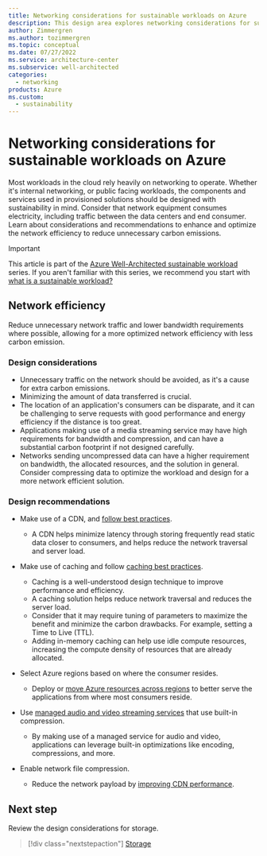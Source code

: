```yaml
---
title: Networking considerations for sustainable workloads on Azure
description: This design area explores networking considerations for sustainable workloads on Azure.
author: Zimmergren
ms.author: tozimmergren
ms.topic: conceptual
ms.date: 07/27/2022
ms.service: architecture-center
ms.subservice: well-architected
categories: 
  - networking
products: Azure
ms.custom:
  - sustainability
---
```


# Networking considerations for sustainable workloads on Azure

Most workloads in the cloud rely heavily on networking to operate. Whether it's internal networking, or public facing workloads, the components and services used in provisioned solutions should be designed with sustainability in mind. Consider that network equipment consumes electricity, including traffic between the data centers and end consumer. Learn about considerations and recommendations to enhance and optimize the network efficiency to reduce unnecessary carbon emissions.

> [!IMPORTANT]
> This article is part of the [Azure Well-Architected sustainable workload](index.yml) series. If you aren't familiar with this series, we recommend you start with [what is a sustainable workload?](sustainability-get-started.md#what-is-a-sustainable-workload)

## Network efficiency

Reduce unnecessary network traffic and lower bandwidth requirements where possible, allowing for a more optimized network efficiency with less carbon emission.

### Design considerations

- Unnecessary traffic on the network should be avoided, as it's a cause for extra carbon emissions.
- Minimizing the amount of data transferred is crucial.
- The location of an application's consumers can be disparate, and it can be challenging to serve requests with good performance and energy efficiency if the distance is too great.
- Applications making use of a media streaming service may have high requirements for bandwidth and compression, and can have a substantial carbon footprint if not designed carefully.
- Networks sending uncompressed data can have a higher requirement on bandwidth, the allocated resources, and the solution in general. Consider compressing data to optimize the workload and design for a more network efficient solution.

### Design recommendations

- Make use of a CDN, and [follow best practices](/azure/architecture/best-practices/cdn).
  - A CDN helps minimize latency through storing frequently read static data closer to consumers, and helps reduce the network traversal and server load.

- Make use of caching and follow [caching best practices](/azure/architecture/best-practices/caching).
  - Caching is a well-understood design technique to improve performance and efficiency.
  - A caching solution helps reduce network traversal and reduces the server load.
  - Consider that it may require tuning of parameters to maximize the benefit and minimize the carbon drawbacks. For example, setting a Time to Live (TTL).
  - Adding in-memory caching can help use idle compute resources, increasing the compute density of resources that are already allocated.

- Select Azure regions based on where the consumer resides.
  - Deploy or [move Azure resources across regions](/azure/architecture/solution-ideas/articles/move-azure-resources-across-regions) to better serve the applications from where most consumers reside.

- Use [managed audio and video streaming services](/azure/media-services/latest/encode-concept) that use built-in compression.
  - By making use of a managed service for audio and video, applications can leverage built-in optimizations like encoding, compressions, and more.

- Enable network file compression.
  - Reduce the network payload by [improving CDN performance](/azure/cdn/cdn-improve-performance).

## Next step

Review the design considerations for storage.

> [!div class="nextstepaction"]
> [Storage](sustainability-storage.md)
